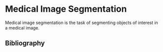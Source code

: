 # Medical Image Segmentation

Medical image segmentation is the task of segmenting objects of interest in a medical image.



## Bibliography

